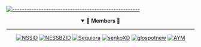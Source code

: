 [![-----------------------------------------------------](https://raw.githubusercontent.com/andreasbm/readme/master/assets/lines/colored.png)](#table-of-contents)

<details open align="center">
<summary><b> 📌 Members 📌 </b></summary>
  
***

[![NSSID](https://github.com/NSSID.png?size=100)](https://github.com/NSSID)
[![NESSBZID](https://github.com/bukannpc.png?size=100)](https://github.com/bukannpc)
[![Sequiora](https://github.com/Aroiuqes2.png?size=100)](https://github.com/Aroiuqes2)
[![senkoXD](https://github.com/senkoXD.png?size=100)](https://github.com/senkoXD)
[![glospotnew](https://github.com/glospotnew.png?size=100)](https://github.com/glospotnew)
[![AYM](https://github.com/windyyid.png?size=100)](https://github.com/windyyid)

<br>
</details>
